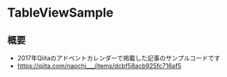 # TableViewSample
## 概要
- 2017年Qiitaのアドベントカレンダーで掲載した記事のサンプルコードです
- https://qiita.com/naochi___/items/dcbf58acb925fc716af5

